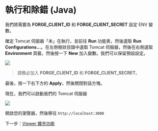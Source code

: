 # 執行和除錯 (Java)

我們將需要為 **FORGE_CLIENT_ID** 和 **FORGE_CLIENT_SECRET** 設定 ENV 變數。

確定 Tomcat 伺服器「未」在執行，並前往 **Run** 功能表，然後選取 **Run Configurations...**。在左側樹狀目錄中選取 Tomcat 伺服器，然後在右側選取 **Environment** 頁籤，然後按一下 **New** 加入變數。我們可以保留預設設定。 

 ![](_media/java/Eclipse_new_env_var.png) 

 > 請務必加入 **FORGE_CLIENT_ID** 和 **FORGE_CLIENT_SECRET**。

最後，按一下右下方的 **Apply**，然後關閉對話方塊。

現在，我們可以啟動我們的 Tomcat 伺服器 

![](_media/java/Eclipse_start_server_final.png) 

開啟您的瀏覽器，然後移往 `http://localhost:3000`

下一步：[Viewer 擴充功能](/zh-TW/tutorials/extensions)